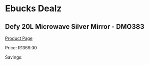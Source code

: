 
# Ebucks Dealz
## Defy 20L Microwave Silver Mirror - DMO383
[Product Page](https://www.ebucks.com/web/shop/productSelected.do?prodId=1228847205&catId=704989856)

Price: R1369.00

Savings: 


	